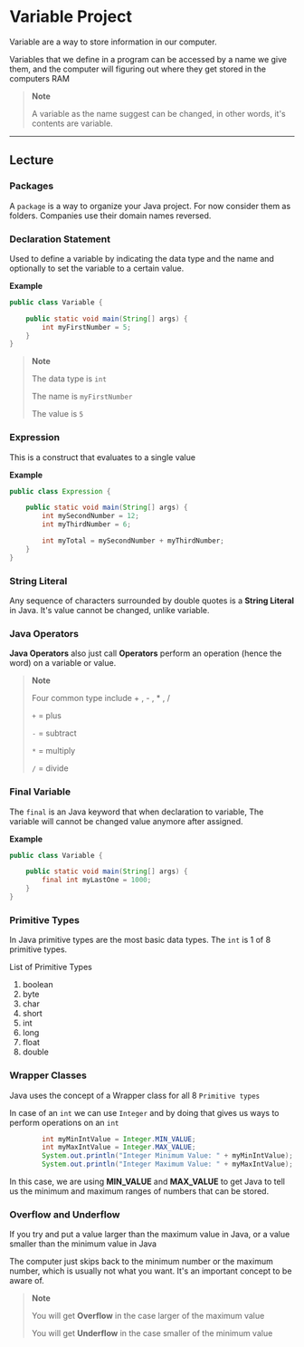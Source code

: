 # Variable Project

Variable are a way to store information in our computer. 

Variables that we define in a program can be accessed by a name we give them, and the computer will figuring out where they get stored in the computers RAM

> **Note**
> 
> A variable as the name suggest can be changed, in other words, it's contents are variable.
___
## Lecture

### Packages
A `package` is a way to organize your Java project. For now consider them as folders. Companies use their domain names reversed.

### Declaration Statement
Used to define a variable by indicating the data type and the name and optionally to set the variable to a certain value.

**Example**
```java
public class Variable {

    public static void main(String[] args) {
        int myFirstNumber = 5;
    }
}
```
> **Note**
> 
> The data type is `int`
> 
> The name is `myFirstNumber`
> 
> The value is `5`


### Expression
This is a construct that evaluates to a single value

**Example**
```java
public class Expression {

    public static void main(String[] args) {
        int mySecondNumber = 12;
        int myThirdNumber = 6;

        int myTotal = mySecondNumber + myThirdNumber;
    }
}
```

### String Literal
Any sequence of characters surrounded by double quotes is a **String Literal** in Java. It's value cannot be changed, unlike variable.

### Java Operators
**Java Operators** also just call **Operators** perform an operation (hence the word) on a variable or value.

> **Note**
> 
> Four common type include + , - , * , /
> 
> `+` = plus
> 
> `-` = subtract
> 
> `*` = multiply
> 
> `/` = divide

### Final Variable
The `final` is an Java keyword that when declaration to variable, The variable will cannot be changed value anymore after assigned.

**Example**
```java
public class Variable {

    public static void main(String[] args) {
        final int myLastOne = 1000;
    }
}
```

### Primitive Types
In Java primitive types are the most basic data types. The `int` is 1 of 8 primitive types.

List of Primitive Types 
1. boolean
2. byte
3. char
4. short
5. int
6. long
7. float
8. double

### Wrapper Classes
Java uses the concept of a Wrapper class for all 8 `Primitive types`

In case of an `int` we can use `Integer` and by doing that gives us ways to perform operations on an `int`

```java
        int myMinIntValue = Integer.MIN_VALUE;
        int myMaxIntValue = Integer.MAX_VALUE;
        System.out.println("Integer Minimum Value: " + myMinIntValue);
        System.out.println("Integer Maximum Value: " + myMaxIntValue);
```
In this case, we are using **MIN_VALUE** and **MAX_VALUE** to get Java to tell us the minimum and maximum ranges of numbers that can be stored.

### Overflow and Underflow
If you try and put a value larger than the maximum value in Java, or a value smaller than the minimum value in Java

The computer just skips back to the minimum number or the maximum number, which is usually not what you want. It's an important concept to be aware of.

> **Note**
> 
> You will get **Overflow** in the case larger of the maximum value
> 
> You will get **Underflow** in the case smaller of the minimum value